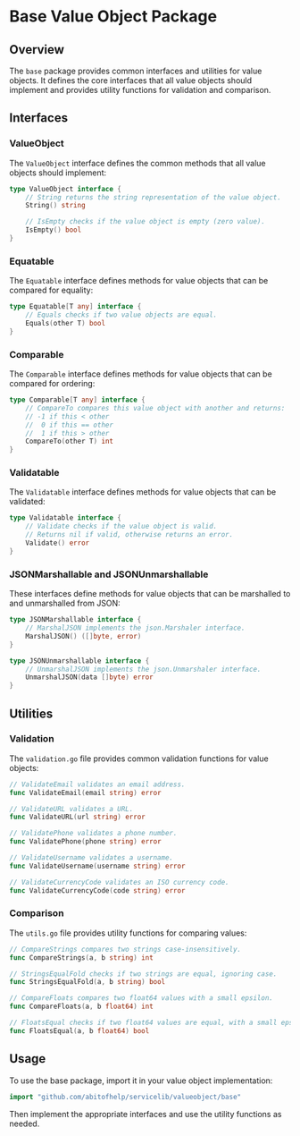 # Base Value Object Package

## Overview

The `base` package provides common interfaces and utilities for value objects. It defines the core interfaces that all value objects should implement and provides utility functions for validation and comparison.

## Interfaces

### ValueObject

The `ValueObject` interface defines the common methods that all value objects should implement:

```go
type ValueObject interface {
    // String returns the string representation of the value object.
    String() string

    // IsEmpty checks if the value object is empty (zero value).
    IsEmpty() bool
}
```

### Equatable

The `Equatable` interface defines methods for value objects that can be compared for equality:

```go
type Equatable[T any] interface {
    // Equals checks if two value objects are equal.
    Equals(other T) bool
}
```

### Comparable

The `Comparable` interface defines methods for value objects that can be compared for ordering:

```go
type Comparable[T any] interface {
    // CompareTo compares this value object with another and returns:
    // -1 if this < other
    //  0 if this == other
    //  1 if this > other
    CompareTo(other T) int
}
```

### Validatable

The `Validatable` interface defines methods for value objects that can be validated:

```go
type Validatable interface {
    // Validate checks if the value object is valid.
    // Returns nil if valid, otherwise returns an error.
    Validate() error
}
```

### JSONMarshallable and JSONUnmarshallable

These interfaces define methods for value objects that can be marshalled to and unmarshalled from JSON:

```go
type JSONMarshallable interface {
    // MarshalJSON implements the json.Marshaler interface.
    MarshalJSON() ([]byte, error)
}

type JSONUnmarshallable interface {
    // UnmarshalJSON implements the json.Unmarshaler interface.
    UnmarshalJSON(data []byte) error
}
```

## Utilities

### Validation

The `validation.go` file provides common validation functions for value objects:

```go
// ValidateEmail validates an email address.
func ValidateEmail(email string) error

// ValidateURL validates a URL.
func ValidateURL(url string) error

// ValidatePhone validates a phone number.
func ValidatePhone(phone string) error

// ValidateUsername validates a username.
func ValidateUsername(username string) error

// ValidateCurrencyCode validates an ISO currency code.
func ValidateCurrencyCode(code string) error
```

### Comparison

The `utils.go` file provides utility functions for comparing values:

```go
// CompareStrings compares two strings case-insensitively.
func CompareStrings(a, b string) int

// StringsEqualFold checks if two strings are equal, ignoring case.
func StringsEqualFold(a, b string) bool

// CompareFloats compares two float64 values with a small epsilon.
func CompareFloats(a, b float64) int

// FloatsEqual checks if two float64 values are equal, with a small epsilon.
func FloatsEqual(a, b float64) bool
```

## Usage

To use the base package, import it in your value object implementation:

```go
import "github.com/abitofhelp/servicelib/valueobject/base"
```

Then implement the appropriate interfaces and use the utility functions as needed.